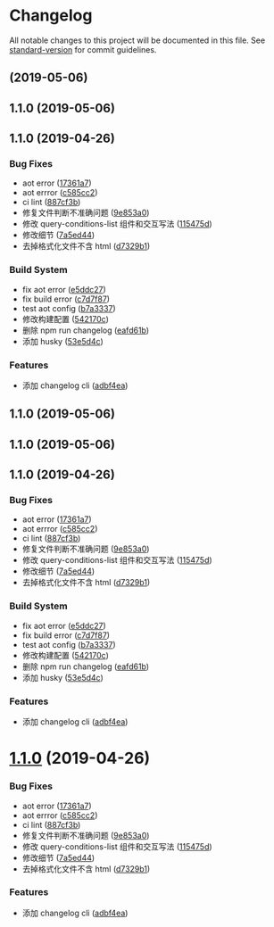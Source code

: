 # Changelog

All notable changes to this project will be documented in this file. See [standard-version](https://github.com/conventional-changelog/standard-version) for commit guidelines.

## (2019-05-06)

## 1.1.0 (2019-05-06)

## 1.1.0 (2019-04-26)

### Bug Fixes

- aot error ([17361a7](http://git.1ziton.com/front-end/ng-starter/commit/17361a7))
- aot errror ([c585cc2](http://git.1ziton.com/front-end/ng-starter/commit/c585cc2))
- ci lint ([887cf3b](http://git.1ziton.com/front-end/ng-starter/commit/887cf3b))
- 修复文件判断不准确问题 ([9e853a0](http://git.1ziton.com/front-end/ng-starter/commit/9e853a0))
- 修改 query-conditions-list 组件和交互写法 ([115475d](http://git.1ziton.com/front-end/ng-starter/commit/115475d))
- 修改细节 ([7a5ed44](http://git.1ziton.com/front-end/ng-starter/commit/7a5ed44))
- 去掉格式化文件不含 html ([d7329b1](http://git.1ziton.com/front-end/ng-starter/commit/d7329b1))

### Build System

- fix aot error ([e5ddc27](http://git.1ziton.com/front-end/ng-starter/commit/e5ddc27))
- fix build error ([c7d7f87](http://git.1ziton.com/front-end/ng-starter/commit/c7d7f87))
- test aot config ([b7a3337](http://git.1ziton.com/front-end/ng-starter/commit/b7a3337))
- 修改构建配置 ([542170c](http://git.1ziton.com/front-end/ng-starter/commit/542170c))
- 删除 npm run changelog ([eafd61b](http://git.1ziton.com/front-end/ng-starter/commit/eafd61b))
- 添加 husky ([53e5d4c](http://git.1ziton.com/front-end/ng-starter/commit/53e5d4c))

### Features

- 添加 changelog cli ([adbf4ea](http://git.1ziton.com/front-end/ng-starter/commit/adbf4ea))

## 1.1.0 (2019-05-06)

## 1.1.0 (2019-05-06)

## 1.1.0 (2019-04-26)

### Bug Fixes

- aot error ([17361a7](http://git.1ziton.com/front-end/ng-starter/commit/17361a7))
- aot errror ([c585cc2](http://git.1ziton.com/front-end/ng-starter/commit/c585cc2))
- ci lint ([887cf3b](http://git.1ziton.com/front-end/ng-starter/commit/887cf3b))
- 修复文件判断不准确问题 ([9e853a0](http://git.1ziton.com/front-end/ng-starter/commit/9e853a0))
- 修改 query-conditions-list 组件和交互写法 ([115475d](http://git.1ziton.com/front-end/ng-starter/commit/115475d))
- 修改细节 ([7a5ed44](http://git.1ziton.com/front-end/ng-starter/commit/7a5ed44))
- 去掉格式化文件不含 html ([d7329b1](http://git.1ziton.com/front-end/ng-starter/commit/d7329b1))

### Build System

- fix aot error ([e5ddc27](http://git.1ziton.com/front-end/ng-starter/commit/e5ddc27))
- fix build error ([c7d7f87](http://git.1ziton.com/front-end/ng-starter/commit/c7d7f87))
- test aot config ([b7a3337](http://git.1ziton.com/front-end/ng-starter/commit/b7a3337))
- 修改构建配置 ([542170c](http://git.1ziton.com/front-end/ng-starter/commit/542170c))
- 删除 npm run changelog ([eafd61b](http://git.1ziton.com/front-end/ng-starter/commit/eafd61b))
- 添加 husky ([53e5d4c](http://git.1ziton.com/front-end/ng-starter/commit/53e5d4c))

### Features

- 添加 changelog cli ([adbf4ea](http://git.1ziton.com/front-end/ng-starter/commit/adbf4ea))

# [1.1.0](http://git.1ziton.com/front-end/ng-starter/compare/115475d...1.1.0) (2019-04-26)

### Bug Fixes

- aot error ([17361a7](http://git.1ziton.com/front-end/ng-starter/commits/17361a7))
- aot errror ([c585cc2](http://git.1ziton.com/front-end/ng-starter/commits/c585cc2))
- ci lint ([887cf3b](http://git.1ziton.com/front-end/ng-starter/commits/887cf3b))
- 修复文件判断不准确问题 ([9e853a0](http://git.1ziton.com/front-end/ng-starter/commits/9e853a0))
- 修改 query-conditions-list 组件和交互写法 ([115475d](http://git.1ziton.com/front-end/ng-starter/commits/115475d))
- 修改细节 ([7a5ed44](http://git.1ziton.com/front-end/ng-starter/commits/7a5ed44))
- 去掉格式化文件不含 html ([d7329b1](http://git.1ziton.com/front-end/ng-starter/commits/d7329b1))

### Features

- 添加 changelog cli ([adbf4ea](http://git.1ziton.com/front-end/ng-starter/commits/adbf4ea))
